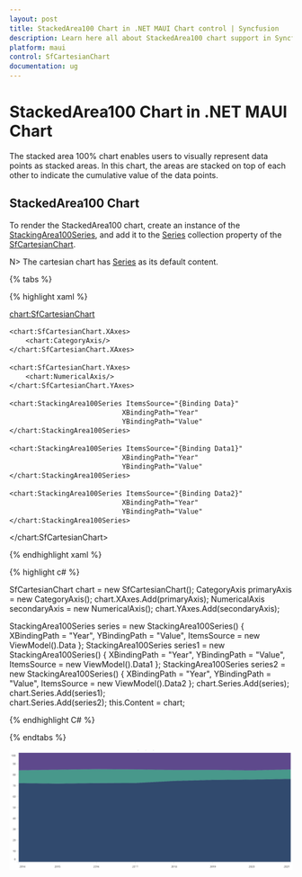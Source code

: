 ```yaml
---
layout: post
title: StackedArea100 Chart in .NET MAUI Chart control | Syncfusion
description: Learn here all about StackedArea100 chart support in Syncfusion .NET MAUI Chart (SfCartesianChart) control.
platform: maui
control: SfCartesianChart
documentation: ug
---
```


# StackedArea100 Chart in .NET MAUI Chart

The stacked area 100% chart enables users to visually represent data points as stacked areas. In this chart, the areas are stacked on top of each other to indicate the cumulative value of the data points.

## StackedArea100 Chart

To render the StackedArea100 chart, create an instance of the [StackingArea100Series](), and add it to the [Series](https://help.syncfusion.com/cr/maui/Syncfusion.Maui.Charts.SfCartesianChart.html#Syncfusion_Maui_Charts_SfCartesianChart_Series) collection property of the [SfCartesianChart](https://help.syncfusion.com/cr/maui/Syncfusion.Maui.Charts.SfCartesianChart.html?tabs=tabid-1).

N> The cartesian chart has [Series](https://help.syncfusion.com/cr/maui/Syncfusion.Maui.Charts.SfCartesianChart.html#Syncfusion_Maui_Charts_SfCartesianChart_Series) as its default content.

{% tabs %}

{% highlight xaml %}

<chart:SfCartesianChart>

    <chart:SfCartesianChart.XAxes>
        <chart:CategoryAxis/>
    </chart:SfCartesianChart.XAxes>

    <chart:SfCartesianChart.YAxes>
        <chart:NumericalAxis/>
    </chart:SfCartesianChart.YAxes>   

    <chart:StackingArea100Series ItemsSource="{Binding Data}"
                                XBindingPath="Year"
                                YBindingPath="Value"        
    </chart:StackingArea100Series>

    <chart:StackingArea100Series ItemsSource="{Binding Data1}"
                                XBindingPath="Year"
                                YBindingPath="Value"         
    </chart:StackingArea100Series>

    <chart:StackingArea100Series ItemsSource="{Binding Data2}"
                                XBindingPath="Year"
                                YBindingPath="Value"         
    </chart:StackingArea100Series>

</chart:SfCartesianChart>

{% endhighlight xaml %}

{% highlight c# %}

SfCartesianChart chart = new SfCartesianChart();
CategoryAxis primaryAxis = new CategoryAxis();
chart.XAxes.Add(primaryAxis);
NumericalAxis secondaryAxis = new NumericalAxis();
chart.YAxes.Add(secondaryAxis);

StackingArea100Series  series = new  StackingArea100Series()
{
    XBindingPath = "Year",
    YBindingPath = "Value",
    ItemsSource = new ViewModel().Data
};
StackingArea100Series series1 = new StackingArea100Series()
{
    XBindingPath = "Year",
    YBindingPath = "Value",
    ItemsSource = new ViewModel().Data1
};
StackingArea100Series series2 = new StackingArea100Series()
{
    XBindingPath = "Year",
    YBindingPath = "Value",
    ItemsSource = new ViewModel().Data2
};
chart.Series.Add(series);
chart.Series.Add(series1);     
chart.Series.Add(series2); 
this.Content = chart;

{% endhighlight C# %}

{% endtabs %}

![Stacking Area 100 Chart in MAUI](Chart-types_images\StackedArea100Chart.png)